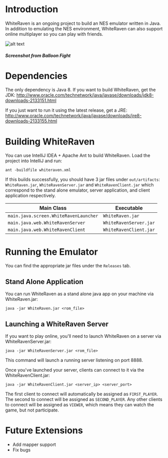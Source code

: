 # Introduction
WhiteRaven is an ongoing project to build an NES emulator written in Java. In addition to emulating the NES environment, WhiteRaven can also support online multiplayer so you can play with friends.

![alt text](http://imgur.com/OGRGdd4.png)
##### Screenshot from Balloon Fight

# Dependencies
The only dependency is Java 8. If you want to build WhiteRaven, get the JDK: http://www.oracle.com/technetwork/java/javase/downloads/jdk8-downloads-2133151.html

If you just want to run it using the latest release, get a JRE:
http://www.oracle.com/technetwork/java/javase/downloads/jre8-downloads-2133155.html

# Building WhiteRaven
You can use IntelliJ IDEA + Apache Ant to build WhiteRaven. Load the project into IntelliJ and run:

`ant -buildfile whiteraven.xml`

If this builds successfully, you should have 3 jar files under `out/artifacts`: `WhiteRaven.jar`, `WhiteRavenServer.jar` and `WhiteRavenClient.jar` which correspond to the stand alone emulator, server application, and client application respectively.

|  Main Class | Executable  |
|---|---|
|  `main.java.screen.WhiteRavenLauncher`  | `WhiteRaven.jar`  |
|  `main.java.web.WhiteRavenServer` | `WhiteRavenServer.jar`  |
|  `main.java.web.WhiteRavenClient` | `WhiteRavenClient.jar`  |

# Running the Emulator
You can find the appropriate jar files under the `Releases` tab.

## Stand Alone Application
You can run WhiteRaven as a stand alone java app on your machine via WhiteRaven.jar:

`java -jar WhiteRaven.jar <rom_file>`

## Launching a WhiteRaven Server
If you want to play online, you'll need to launch WhiteRaven on a server via WhiteRavenServer.jar:

`java -jar WhiteRavenServer.jar <rom_file>`

This command will launch a running server listening on port 8888.

Once you've launched your server, clients can connect to it via the WhiteRavenClient.jar:

`java -jar WhiteRavenClient.jar <server_ip> <server_port>`

The first client to connect will automatically be assigned as `FIRST_PLAYER`. The second to connect will be assigned as `SECOND_PLAYER`. Any other clients to connect will be assigned as `VIEWER`, which means they can watch the game, but not participate.

# Future Extensions
- Add mapper support
- Fix bugs
